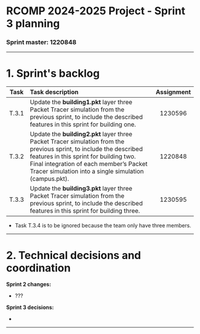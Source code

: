 RCOMP 2024-2025 Project - Sprint 3 planning
===========================================
### Sprint master: 1220848 ###

---

# 1. Sprint's backlog #

| Task  | Task description                                                                                                                                                                                                                                                  | Assignment |
|:-----:|:------------------------------------------------------------------------------------------------------------------------------------------------------------------------------------------------------------------------------------------------------------------|:----------:|
| T.3.1 | Update the **building1.pkt** layer three Packet Tracer simulation from the previous sprint, to include the described features in this sprint for building one.                                                                                                    |  1230596   |
| T.3.2 | Update the **building2.pkt** layer three Packet Tracer simulation from the previous sprint, to include the described features in this sprint for building two. Final integration of each member’s Packet Tracer simulation into a single simulation (campus.pkt). |  1220848   |
| T.3.3 | Update the **building3.pkt** layer three Packet Tracer simulation from the previous sprint, to include the described features in this sprint for building three.                                                                                                  |  1230595   |
- Task T.3.4 is to be ignored because the team only have three members.

---

# 2. Technical decisions and coordination #

**Sprint 2 changes:**

- ???

**Sprint 3 decisions:**

- 

---
